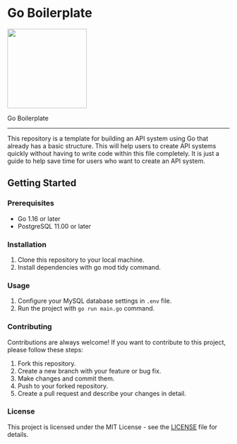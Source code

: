 # Go Boilerplate

<img align="center" width="180px" src="https://images-wixmp-ed30a86b8c4ca887773594c2.wixmp.com/f/c7d894cb-8d37-4495-a454-89c868b12375/dcycwca-813a3b2d-1eae-4f6a-beab-27f1264b364b.png?token=eyJ0eXAiOiJKV1QiLCJhbGciOiJIUzI1NiJ9.eyJzdWIiOiJ1cm46YXBwOjdlMGQxODg5ODIyNjQzNzNhNWYwZDQxNWVhMGQyNmUwIiwiaXNzIjoidXJuOmFwcDo3ZTBkMTg4OTgyMjY0MzczYTVmMGQ0MTVlYTBkMjZlMCIsIm9iaiI6W1t7InBhdGgiOiJcL2ZcL2M3ZDg5NGNiLThkMzctNDQ5NS1hNDU0LTg5Yzg2OGIxMjM3NVwvZGN5Y3djYS04MTNhM2IyZC0xZWFlLTRmNmEtYmVhYi0yN2YxMjY0YjM2NGIucG5nIn1dXSwiYXVkIjpbInVybjpzZXJ2aWNlOmZpbGUuZG93bmxvYWQiXX0.KijY-p4GWjczqKcWqY3xgRmvPgK8SUgbHDdHsDIQvYc">

Go Boilerplate

------------

This repository is a template for building an API system using Go that already has a basic structure. This will help users to create API systems quickly without having to write code within this file completely. It is just a guide to help save time for users who want to create an API system.

## Getting Started
### Prerequisites
- Go 1.16 or later
- PostgreSQL 11.00 or later

### Installation
1. Clone this repository to your local machine.
2. Install dependencies with go mod tidy command.

### Usage
1. Configure your MySQL database settings in `.env` file.
2. Run the project with `go run main.go` command.

### Contributing
Contributions are always welcome! If you want to contribute to this project, please follow these steps:

1. Fork this repository.
2. Create a new branch with your feature or bug fix.
3. Make changes and commit them.
4. Push to your forked repository.
5. Create a pull request and describe your changes in detail.

### License
This project is licensed under the MIT License - see the [LICENSE](https://github.com/IzePhanthakarn/go-phanthakarn-dev/blob/main/LICENSE "LICENSE") file for details.
